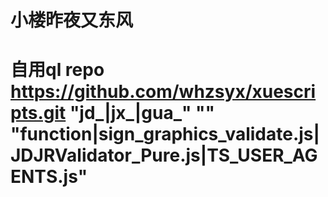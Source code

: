 # 小楼昨夜又东风
# 自用ql repo https://github.com/whzsyx/xuescripts.git "jd_|jx_|gua_" "" "function|sign_graphics_validate.js|JDJRValidator_Pure.js|TS_USER_AGENTS.js"